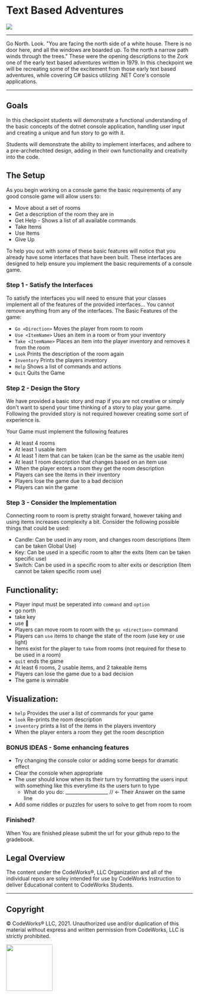 # Text Based Adventures
<div class="text-center">
    <img class="img-responsive" src="https://images.unsplash.com/photo-1543079470-4879e63be430?ixlib=rb-1.2.1&ixid=eyJhcHBfaWQiOjEyMDd9&auto=format&fit=crop&w=1350&q=80"/>
</div>
<hr>

Go North. Look. "You are facing the north side of a white house. There is no door here, and all the windows are boarded up. To the north a narrow path winds through the trees." These were the opening descriptions to the Zork one of the early text based adventures written in 1979. In this checkpoint we will be recreating some of the excitement from those early text based adventures, while covering C# basics utilizing .NET Core's console applications.
<hr>

## Goals
In this checkpoint students will demonstrate a functional understanding of the basic concepts of the dotnet console application, handling user input and creating a unique and fun story to go with it.

Students will demonstrate the ability to implement interfaces, and adhere to a pre-archetechted design, adding in their own functionality and creativity into the code. 


## The Setup

As you begin working on a console game the basic requirements of any good console game will allow users to:
  - Move about a set of rooms
  - Get a description of the room they are in
  - Get Help - Shows a list of all available commands
  - Take Items
  - Use Items
  - Give Up 
  
To help you out with some of these basic features will notice that you already have some interfaces that have been built. These interfaces are designed to help ensure you implement the basic requirements of a console game. 

### Step 1 -  Satisfy the Interfaces 

To satisfy the interfaces you will need to ensure that your classes implement all of the features of the provided interfaces... You cannot remove anything from any of the interfaces. 
  The Basic Features of the game:
  - `Go <Direction>` Moves the player from room to room
  - `Use <ItemName>` Uses an item in a room or from your inventory
  - `Take <ItemName>` Places an item into the player inventory and removes it from the room
  - `Look` Prints the description of the room again
  - `Inventory` Prints the players inventory
  - `Help` Shows a list of commands and actions
  - `Quit` Quits the Game

### Step 2 - Design the Story

We have provided a basic story and map if you are not creative or simply don't want to spend your time thinking of a story to play your game. Following the provided story is not required however creating some sort of experience is. 

Your Game must implement the following features
  - At least 4 rooms
  - At least 1 usable item
  - At least 1 item that can be taken (can be the same as the usable item)
  - At least 1 room description that changes based on an item use
  - When the player enters a room they get the room description
  - Players can see the items in their inventory
  - Players lose the game due to a bad decision
  - Players can win the game

### Step 3 - Consider the Implementation

Connecting room to room is pretty straight forward, however taking and using items increases complexity a bit. Consider the following possible things that could be used: 

- Candle: Can be used in any room, and changes room descriptions (Item can be taken Global Use)
- Key: Can be used in a specific room to alter the exits (Item can be taken specific use)
- Switch: Can be used in a specific room to alter exits or description (Item cannot be taken specific room use)
  
  
 ## Functionality: 
 - Player input must be seperated into `command` and `option` 
  - go north
  - take key
  - use :banana: 
 - Players can move room to room with the `go <direction>` command
 - Players can `use` items to change the state of the room (use key or use light)
 - Items exist for the player to `take` from rooms (not required for these to be used in a room)
 - `quit` ends the game
 - At least 6 rooms, 2 usable items, and 2 takeable items
 - Players can lose the game due to a bad decision
 - The game is winnable 

## Visualization: 
 - `help` Provides the user a list of commands for your game
 - `look` Re-prints the room description
 - `inventory` prints a list of the items in the players inventory
 -  When the player enters a room they get the room description
  
### BONUS IDEAS - Some enhancing features
- Try changing the console color or adding some beeps for dramatic effect
- Clear the console when appropriate
- The user should know when its their turn try formatting the users input with something like this everytime its the users turn to type
  - What do you do: __________________ // <- Their Answer on the same line
- Add some riddles or puzzles for users to solve to get from room to room

### Finished?
When You are finished please submit the url for your github repo to the gradebook.

## Legal Overview

The content under the CodeWorks®, LLC Organization and all of the individual repos are soley intended for use by CodeWorks Instruction to deliver Educational content to CodeWorks Students.

---

## Copyright

© CodeWorks® LLC, 2021. Unauthorized use and/or duplication of this material without express and written permission from CodeWorks, LLC is strictly prohibited.


<img src="https://bcw.blob.core.windows.net/public/img/7815839041305055" width="125">
